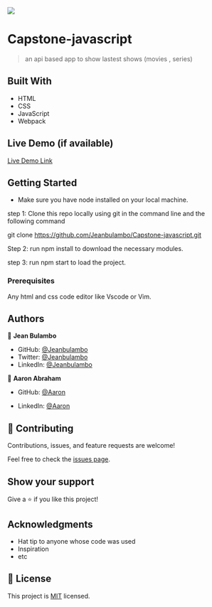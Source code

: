 ![](https://img.shields.io/badge/Microverse-blueviolet)

# Capstone-javascript

> an api based app to show lastest shows (movies , series)

## Built With

- HTML
- CSS
- JavaScript
- Webpack

## Live Demo (if available)

[Live Demo Link](https://livedemo.com)

## Getting Started
- Make sure you have node installed on your local machine.

step 1: Clone this repo locally using git in the command line and the following command

git clone https://github.com/Jeanbulambo/Capstone-javascript.git

Step 2: run npm install to download the necessary modules.

step 3: run npm start to load the project.

### Prerequisites

Any html and css code editor like Vscode or Vim.

## Authors

👤 **Jean Bulambo**

- GitHub: [@Jeanbulambo](https://github.com/Jeanbulambo)
- Twitter: [@Jeanbulambo](https://twitter.com/Jeanbulambo4)
- LinkedIn: [@Jeanbulambo](https://www.linkedin.com/in/jean-bulambo-20662a14a/)

👤 **Aaron Abraham**

- GitHub: [@Aaron](https://github.com/aron-helu)

- LinkedIn: [@Aaron](https://www.linkedin.com/in/aron-abraham-90a4321b0/)


## 🤝 Contributing

Contributions, issues, and feature requests are welcome!

Feel free to check the [issues page](../../issues/).

## Show your support

Give a ⭐️ if you like this project!

## Acknowledgments

- Hat tip to anyone whose code was used
- Inspiration
- etc

## 📝 License

This project is [MIT](./MIT.md) licensed.
